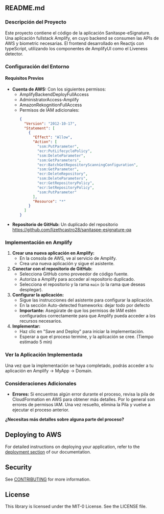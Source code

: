 ## README.md

### Descripción del Proyecto
Este proyecto contiene el código de la aplicación Sanitaspe-eSignature.
Una aplicación fullstack Amplify, en cuyo backend se consumen las APIs de AWS y biometric necesarias. El frontend desarrollado en Reactjs con typeScript, utilizando los componentes de AmplifyUI como el Liveness detector.

### Configuración del Entorno
#### Requisitos Previos
* **Cuenta de AWS:** Con los siguientes permisos:
  * AmplifyBackendDeployFullAccess
  * AdministratorAccess-Amplify
  * AmazonRekognitionFullAccess
  * Permisos de IAM adicionales:
    ```json
    {
      "Version": "2012-10-17",
      "Statement": [
        {
          "Effect": "Allow",
          "Action": [
            "ssm:PutParameter",
            "ecr:PutLifecyclePolicy",
            "ssm:DeleteParameter",
            "ssm:GetParameters",
            "ecr:BatchGetRepositoryScanningConfiguration",
            "ssm:GetParameter",
            "ecr:DeleteRepository",
            "ssm:DeleteParameters",
            "ecr:GetRepositoryPolicy",
            "ecr:SetRepositoryPolicy",
            "ssm:PutParameter"
          ],
          "Resource": "*"
        }
      ]
    }
    ```
* **Repositorio de GitHub:** Un duplicado del repositorio https://github.com/lizethcastro28/sanitaspe-esignature-qa

### Implementación en Amplify
1. **Crear una nueva aplicación en Amplify:**
   * En la consola de AWS, ve al servicio de Amplify.
   * Crea una nueva aplicación y sigue el asistente.
2. **Conectar con el repositorio de GitHub:**
   * Selecciona GitHub como proveedor de código fuente.
   * Autoriza a Amplify para acceder al repositorio duplicado.
   * Selecciona el repositorio y la rama `main` (o la rama que deseas desplegar).
3. **Configurar la aplicación:**
   * Sigue las instrucciones del asistente para configurar la aplicación.
   * En la sección Auto-detected frameworks: dejar todo por defecto
   * **Importante:** Asegúrate de que los permisos de IAM estén configurados correctamente para que Amplify pueda acceder a los recursos necesarios.
4. **Implementar:**
   * Haz clic en "Save and Deploy" para iniciar la implementación.
   * Esperar a que el proceso termine, y la aplicación se cree. (Tiempo estimado 5 min)

### Ver la Aplicación Implementada
Una vez que la implementación se haya completado, podrás acceder a tu aplicación en Amplify -> MyApp -> Domain.

### Consideraciones Adicionales
* **Errores:** Si encuentras algún error durante el proceso, revisa la pila de CloudFormation en AWS para obtener más detalles. Por lo general son errores de permisos IAM. Una vez resuelto, elimina la Pila y vuelve a ejecutar el proceso anterior.

**¿Necesitas más detalles sobre alguna parte del proceso?**
## Deploying to AWS

For detailed instructions on deploying your application, refer to the [deployment section](https://docs.amplify.aws/react/start/quickstart/#deploy-a-fullstack-app-to-aws) of our documentation.

## Security

See [CONTRIBUTING](CONTRIBUTING.md#security-issue-notifications) for more information.

## License

This library is licensed under the MIT-0 License. See the LICENSE file.